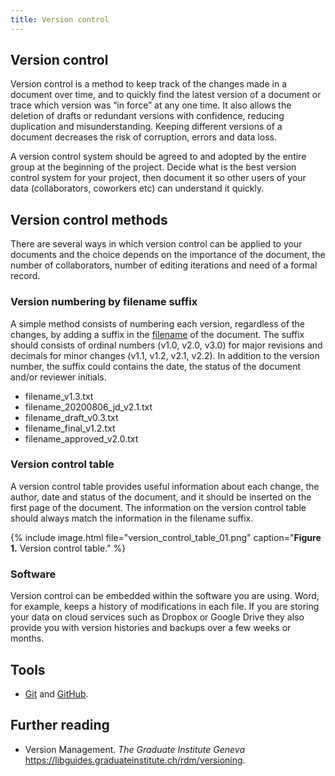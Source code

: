 ```yaml
---
title: Version control
---
```

## Version control
Version control is a method to keep track of the changes made in a document over time, and to quickly find the latest version of a document or trace which version was “in force” at any one time. It also allows the deletion of drafts or redundant versions with confidence, reducing duplication and misunderstanding. Keeping different versions of a document decreases the risk of corruption, errors and data loss.

A version control system should be agreed to and adopted by the entire group at the beginning of the project. Decide what is the best version control system for your project, then document it so other users of your data (collaborators, coworkers etc) can understand it quickly.

## Version control methods
There are several ways in which version control can be applied to your documents and the choice depends on the importance of the document, the number of collaborators, number of editing iterations and need of a formal record.

### Version numbering by filename suffix
A simple method consists of numbering each version, regardless of the changes, by adding a suffix in the [filename](file_naming) of the document. The suffix should consists of ordinal numbers (v1.0, v2.0, v3.0) for major revisions and decimals for minor changes (v1.1, v1.2, v2.1, v2.2). In addition to the version number, the suffix could contains the date, the status of the document and/or reviewer initials.
* filename_v1.3.txt
* filename_20200806_jd_v2.1.txt
* filename_draft_v0.3.txt
* filename_final_v1.2.txt
* filename_approved_v2.0.txt

### Version control table
A version control table provides useful information about each change, the author, date and status of the document, and it should be inserted on the first page of the document. The information on the version control table should always match the information in the filename suffix.

{% include image.html file="version_control_table_01.png" caption="<b>Figure 1.</b> Version control table." %}

### Software
Version control can be embedded within the software you are using. Word, for example, keeps a history of modifications in each file. If you are storing your data on cloud services such as Dropbox or Google Drive they also provide you with version histories and backups over a few weeks or months.

## Tools
* [Git](https://git-scm.com) and [GitHub](https://github.com).

## Further reading
* Version Management. *The Graduate Institute Geneva* https://libguides.graduateinstitute.ch/rdm/versioning.

